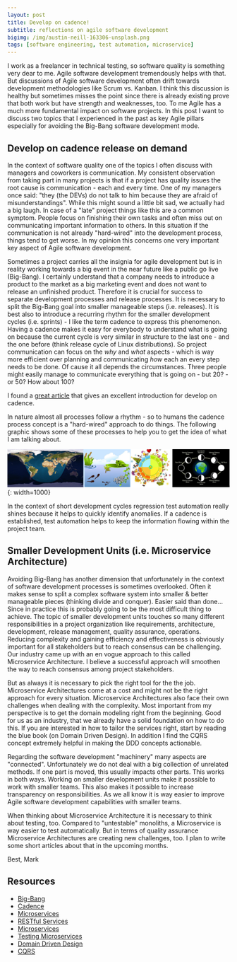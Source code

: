 ```yaml
---
layout: post
title: Develop on cadence!
subtitle: reflections on agile software development
bigimg: /img/austin-neill-163306-unsplash.png
tags: [software engineering, test automation, microservice]
---
```


I work as a freelancer in technical testing, so software quality is something very dear to me. Agile software development tremendously helps with that. But discussions of Agile software development often drift towards development methodologies like Scrum vs. Kanban. I think this discussion is healthy but sometimes misses the point since there is already existing prove that both work but have strength and weaknesses, too. To me Agile has a much more fundamental impact on software projects. In this post I want to discuss two topics that I experienced in the past as key Agile pillars especially for avoiding the Big-Bang software development mode.


## Develop on cadence release on demand

In the context of software quality one of the topics I often discuss with managers and coworkers is communication. My consistent observation from taking part in many projects is that if a project has quality issues the root cause is communication - each and every time. One of my managers once said: "they (the DEVs) do not talk to him because they are afraid of misunderstandings". While this might sound a little bit sad, we actually had a big laugh. In case of a "late" project things like this are a common symptom. People focus on finishing their own tasks and often miss out on communicating important information to others. In this situation if the communication is not already "hard-wired" into the development process, things tend to get worse. In my opinion this concerns one very important key aspect of Agile software development.

Sometimes a project carries all the insignia for agile development but is in reality working towards a big event in the near future like a public go live (Big-Bang). I certainly understand that a company needs to introduce a product to the market as a big marketing event and does not want to release an unfinished product. Therefore it is crucial for success to separate development processes and release processes. It is necessary to split the Big-Bang goal into smaller manageable steps (i.e. releases). It is best also to introduce a recurring rhythm for the smaller development cycles (i.e. sprints) - I like the term cadence to express this phenomenon. Having a cadence makes it easy for everybody to understand what is going on because the current cycle is very similar in structure to the last one - and the one before (think release cycle of Linux distributions). So project communication can focus on the *why* and *what* aspects - which is way more efficient over planning and communicating *how* each an every step needs to be done. Of cause it all depends the circumstances. Three people might easily manage to communicate everything that is going on - but 20? - or 50? How about 100?

I found a [great article](http://scaledagileframework.com/develop-on-cadence-release-on-demand/) that gives an excellent introduction for develop on cadence.


In nature almost all processes follow a rhythm - so to humans the cadence process concept is a "hard-wired" approach to do things. The following graphic shows some of these processes to help you to get the idea of what I am talking about.

![a typical reflow temperature profile](/media/develop_on_cadence/rhythm_in_nature.png){: width=1000}

In the context of short development cycles regression test automation really shines because it helps to quickly identify anomalies. If a cadence is established, test automation helps to keep the information flowing within the project team.


## Smaller Development Units (i.e. Microservice Architecture)

Avoiding Big-Bang has another dimension that unfortunately in the context of software development processes is sometimes overlooked. Often it makes sense to split a complex software system into smaller & better manageable pieces (thinking divide and conquer). Easier said than done... Since in practice this is probably going to be the most difficult thing to achieve. The topic of smaller development units touches so many different responsibilities in a project organization like requirements, architecture, development, release management, quality assurance, operations. Reducing complexity and gaining efficiency and effectiveness is obviously important for all stakeholders but to reach consensus can be challenging. Our industry came up with an en vogue approach to this called Microservice Architecture. I believe a successful approach will smoothen the way to reach consensus among project stakeholders.

But as always it is necessary to pick the right tool for the the job. Microservice Architectures come at a cost and might not be the right approach for every situation. Microservice Architectures also face their own challenges when dealing with the complexity. Most important from my perspective is to get the domain modeling right from the beginning. Good for us as an industry, that we already have a solid foundation on how to do this. If you are interested in how to tailor the services right, start by reading the blue book (on Domain Driven Design). In addition I find the CQRS concept extremely helpful in making the DDD concepts actionable.

Regarding the software development "machinery" many aspects are "connected". Unfortunately we do not deal with a big collection of unrelated methods. If one part is moved, this usually impacts other parts. This works in both ways. Working on smaller development units make it possible to work with smaller teams. This also makes it possible to increase transparency on responsibilities. As we all know it is way easier to improve Agile software development capabilities with smaller teams.

When thinking about Microservice Architecture it is necessary to think about testing, too. Compared to "untestable" monoliths, a Microservice is way easier to test automatically. But in terms of quality assurance Microservice Architectures are creating new challenges, too. I plan to write some short articles about that in the upcoming months.


Best,
Mark

## Resources

* [Big-Bang](https://lameguy.wordpress.com/2013/05/29/the-big-bang-software-development-lifecycle-model/)
* [Cadence](http://scaledagileframework.com/develop-on-cadence-release-on-demand/)
* [Microservices](http://www.amazon.com/Building-Microservices-Sam-Newman/dp/1491950358/)
* [RESTful Services](http://www.amazon.com/gp/product/B00890OBFI)
* [Microservices](http://martinfowler.com/microservices/)
* [Testing Microservices](http://martinfowler.com/articles/microservice-testing/)
* [Domain Driven Design](http://dddcommunity.org/book/evans_2003/)
* [CQRS](http://martinfowler.com/bliki/CQRS.html)
